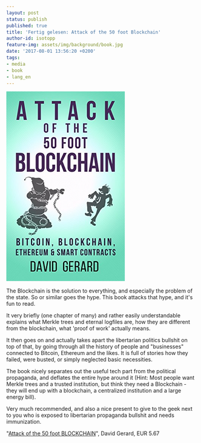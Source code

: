 ```yaml
---
layout: post
status: publish
published: true
title: 'Fertig gelesen: Attack of the 50 foot Blockchain'
author-id: isotopp
feature-img: assets/img/background/book.jpg
date: '2017-08-01 13:56:20 +0200'
tags:
- media
- book
- lang_en
---
```

[![](/uploads/2017/08/51aIGVbfJcL.jpg)](https://www.amazon.de/Attack-50-Foot-Blockchain-Contracts-ebook/dp/B073CPP581)

The Blockchain is the solution to everything, and especially the
problem of the state. So or similar goes the hype. This book
attacks that hype, and it's fun to read.

It very briefly (one chapter of many) and rather easily
understandable explains what Merkle trees and eternal logfiles
are, how they are different from the blockchain, what 'proof of
work' actually means.
 
It then goes on and actually takes apart the libertarian
politics bullshit on top of that, by going through all the
history of people and "businesses" connected to Bitcoin,
Ethereum and the likes. It is full of stories how they failed,
were busted, or simply neglected basic necessities.

The book nicely separates out the useful tech part from the
political propaganda, and deflates the entire hype around it
(Hint: Most people want Merkle trees and a trusted institution,
but think they need a Blockchain - they will end up with a
blockchain, a centralized institution and a large energy bill).
 
Very much recommended, and also a nice present to give to the
geek next to you who is exposed to libertarian propaganda
bullshit and needs immunization.

"[Attack of the 50 foot BLOCKCHAIN](https://www.amazon.de/Attack-50-Foot-Blockchain-Contracts-ebook/dp/B073CPP581)",
David Gerard, EUR 5.67
